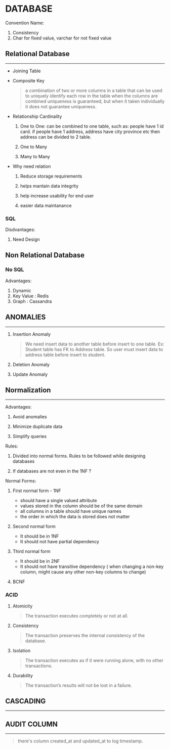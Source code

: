 # DATABASE
Convention Name: 
1. Consistency
2. Char for fixed value, varchar for not fixed value

## Relational Database
---
- Joining Table

- Composite Key
    > a combination of two or more columns in a table that can be used to uniquely identify each row in the table when the columns are combined uniqueness is guaranteed, but when it taken individually it does not guarantee uniqueness.
- Relationship Cardinality
    1. One to One: can be combined to one table, such as: people have 1 id card. if people have 1 address, address have city province etc then address can be divided to 2 table.

    2. One to Many
    3. Many to Many
- Why need relation
    1. Reduce storage requirements

    2. helps mantain data integrity
    3. help increase usability for end user
    4. easier data maintanance

### SQL
Disdvantages:
1. Need Design
    
## Non Relational Database
### No SQL
Advantages:
1. Dynamic
2. Key Value : Redis
3. Graph : Cassandra


## ANOMALIES
---
1. Insertion Anomaly
    > We need insert data to another table before insert to one table. Ex: Student table has FK to Address table. So user must insert data to address table before insert to student.

2. Deletion Anomaly
3. Update Anomaly

## Normalization
---
Advantages:
1. Avoid anomalies

2. Minimize duplicate data
3. Simplify queries

Rules:
1. Divided into normal forms. Rules to be followed while designing databases

2. If databases are not even in the 1NF ?

Normal Forms:
1. First normal form - 1NF
    - should have a single valued attribute
    - values stored in the column should be of the same domain
    - all columns in a table should have unique names
    - the order in which the data is stored does not matter

2. Second normal form
    - It should be in 1NF
    - It should not have partial dependency
3. Third normal form
    - It should be in 2NF
    - It should not have transitive dependency ( when changing a non-key column, might cause any other non-key columns to change)
4. BCNF

### ACID
1. Atomicity
    > The transaction executes completely or not at all.

2. Consistency
    > The transaction preserves the internal consistency of the database.
3. Isolation
    > The transaction executes as if it were running alone, with no other transactions.
4. Durability
    > The transaction’s results will not be lost in a failure.

## CASCADING
---

## AUDIT COLUMN
---
> there's column created_at and updated_at to log timestamp.